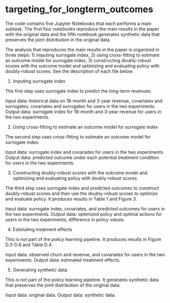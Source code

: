 # targeting_for_longterm_outcomes

The code contains five Jupyter Notebooks that each performs a main subtask. The first four notebooks reproduce the main results in the paper with the original data and the fifth notebook generates synthetic data that preserves the joint distribution in the original data.

The analysis that reproduces the main results in the paper is organized in three steps: 1) imputing surrogate index, 2) using cross-fitting to estimate an outcome model for surrogate index, 3) constructing doubly-robust scores with the outcome model and optimizing and evaluating policy with doubly-robust scores. See the description of each file below.

1. Imputing surrogate index

The first step uses surrogate index to predict the long-term revenues. 

Input data: historical data on 18-month and 3-year revenue, covariates and surrogates; covariates and surrogates for users in the two experiments. 
Output data: surrogate index for 18-month and 3-year revenue for users in the two experiments.

2. Using cross-fitting to estimate an outcome model for surrogate index

The second step uses cross-fitting to estimate an outcome model for surrogate index. 

Input data: surrogate index and covariates for users in the two experiments. 
Output data: predicted outcome under each potential treatment condition for users in the two experiments.

3. Constructing doubly-robust scores with the outcome model and optimizing and evaluating policy with doubly-robust scores

The third step uses surrogate index and predicted outcomes to construct doubly-robust scores and then use the doubly-robust scores to optimize and evaluate policy. It produces results in Table 1 and Figure 3.

Input data: surrogate index, covariates, and predicted outcomes for users in the two experiments. 
Output data: optimized policy and optimal actions for users in the two experiments, difference in policy values.

4. Estimating treatment effects 

This is not part of the policy learning pipeline. It produces results in Figure D.3-D.8 and Table D.4.

Input data: observed churn and revenue, and covariates for users in the two experiments.
Output data: estimated treatment effects.

5. Generating synthetic data 

This is not part of the policy learning pipeline. It generates synthetic data that preserves the joint distribution of the original data. 

Input data: original data.
Output data: synthetic data. 

